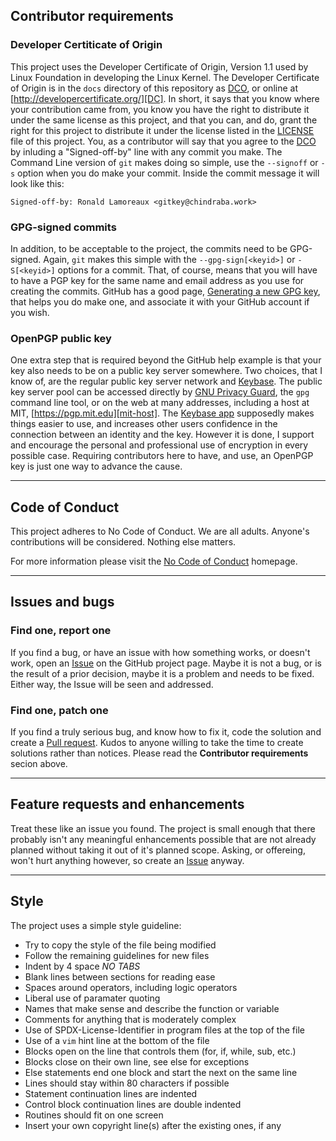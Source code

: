 ## Contributor requirements

### Developer Certiticate of Origin

This project uses the Developer Certificate of Origin, Version 1.1 used by Linux Foundation in developing the Linux Kernel. The Developer Certificate of Origin is in the `docs` directory of this repository as [DCO][DCO], or online at [http://developercertificate.org/][DC]. In short, it says that you know where your contribution came from, you know you have the right to distribute it under the same license as this project, and that you can, and do, grant the right for this project to distribute it under the license listed in the [LICENSE][LMD] file of this project. You, as a contributor will say that you agree to the [DCO][DCO] by inluding a "Signed-off-by" line with any commit you make. The Command Line version of `git` makes doing so simple, use the `--signoff` or `-s` option when you do make your commit. Inside the commit message it will look like this:

    Signed-off-by: Ronald Lamoreaux <gitkey@chindraba.work>

### GPG-signed commits

In addition, to be acceptable to the project, the commits need to be GPG-signed. Again, `git` makes this simple with the `--gpg-sign[<keyid>]` or `-S[<keyid>]` options for a commit. That, of course, means that you will have to have a PGP key for the same name and email address as you use for creating the commits. GitHub has a good page, [Generating a new GPG key][GPG-help], that helps you do make one, and associate it with your GitHub account if you wish.

### OpenPGP public key

One extra step that is required beyond the GitHub help example is that your key also needs to be on a public key server somewhere. Two choices, that I know of, are the regular public key server network and [Keybase][kio]. The public key server pool can be accessed directly by [GNU Privacy Guard][gpg], the `gpg` command line tool, or on the web at many addresses, including a host at MIT, [https://pgp.mit.edu][mit-host]. The [Keybase app][app] supposedly makes things easier to use, and increases other users confidence in the connection between an identity and the key. However it is done, I support and encourage the personal and professional use of encryption in every possible case. Requiring contributors here to have, and use, an OpenPGP key is just one way to advance the cause.

---

## Code of Conduct

This project adheres to No Code of Conduct.  We are all adults.  Anyone's contributions will be considered.  Nothing else matters.

For more information please visit the [No Code of Conduct](https://github.com/domgetter/NCoC) homepage.

---

## Issues and bugs

### Find one, report one

If you find a bug, or have an issue with how something works, or doesn't work, open an [Issue][issue] on the GitHub project page. Maybe it is not a bug, or is the result of a prior decision, maybe it is a problem and needs to be fixed. Either way, the Issue will be seen and addressed.

### Find one, patch one

If you find a truly serious bug, and know how to fix it, code the solution and create a [Pull request][pull].
Kudos to anyone willing to take the time to create solutions rather than notices. Please read the __Contributor requirements__ secion above.

---

## Feature requests and enhancements

Treat these like an issue you found. The project is small enough that there probably isn't any meaningful enhancements possible that are not already planned without taking it out of it's planned scope. Asking, or offereing, won't hurt anything however, so create an [Issue][issue] anyway.

---

## Style

The project uses a simple style guideline:

-  Try to copy the style of the file being modified
-  Follow the remaining guidelines for new files
-  Indent by 4 space _NO TABS_
-  Blank lines between sections for reading ease
-  Spaces around operators, including logic operators
-  Liberal use of paramater quoting
-  Names that make sense and describe the function or variable
-  Comments for anything that is moderately complex
-  Use of SPDX-License-Identifier in program files at the top of the file
-  Use of a `vim` hint line at the bottom of the file
-  Blocks open on the line that controls them (for, if, while, sub, etc.)
-  Blocks close on their own line, see else for exceptions
-  Else statements end one block and start the next on the same line
-  Lines should stay within 80 characters if possible
-  Statement continuation lines are indented
-  Control block continuation lines are double indented
-  Routines should fit on one screen
-  Insert your own copyright line(s) after the existing ones, if any

  [DC]: http://developercertificate.org/
  [DCO]: https://github.com/chindraba-work/==REPO==/blob/master/docs/DCO
  [LMD]: https://github.com/chindraba-work/==REPO==/blob/master/LICENSE
  [GPG-help]: https://help.github.com/articles/generating-a-new-gpg-key/
  [GPG]: https://www.gnupg.org/
  [kio]: https://keybase.io/
  [mit-host]: https://pgp.mit.edu/
  [app]: https://keybase.io/download
  [ncoc]: https://github.com/domgetter/NCoC
  [issue]: https://github.com/chindraba-work/==REPO==/issues
  [pull]: https://github.com/chindraba-work/==REPO==/pulls
